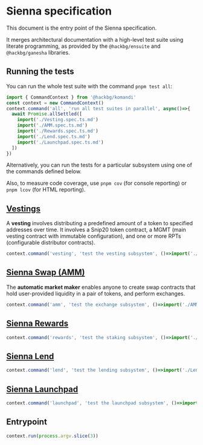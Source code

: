 # Sienna specification

This document is the entry point of the Sienna specification.

It merges architectural documentation with a high-level test suite
using literate programming, as provided by the `@hackbg/ensuite` and
`@hackbg/ganesha` libraries.

## Running the tests

You can run the whole test suite with the command `pnpm test all`:

```typescript
import { CommandContext } from '@hackbg/komandi'
const context = new CommandContext()
context.command('all', 'run all test suites in parallel', async()=>{
  await Promise.allSettled([
    import('./Vesting.spec.ts.md')
    import('./AMM.spec.ts.md')
    import('./Rewards.spec.ts.md')
    import('./Lend.spec.ts.md')
    import('./Launchpad.spec.ts.md')
  ])
})
```

Alternatively, you can run the tests for a particular subsystem
using one of the commands defined below.

Also, to measure code coverage, use `pnpm cov` (for console reporting)
or `pnpm lcov` (for HTML reporting).

## [Vestings](./Vesting.spec.ts.md)

A **vesting** involves distributing a predefined amount of a token
to specified addresses over time. It involves a Snip20 token contract,
a MGMT (main vesting contract with immutable configuration), and
one or more RPTs (configurable distributor contracts).

```typescript
context.command('vesting', 'test the vesting subsystem', ()=>import('./Vesting.spec.ts.md'))
```

## [Sienna Swap (AMM)](./AMM.spec.ts.md)

The **automatic market maker** enables anyone to create swap contracts
that hold user-provided liquidity in a pair of tokens, and perform exchanges.

```typescript
context.command('amm', 'test the exchange subsystem', ()=>import('./AMM.spec.ts.md'))
```

## [Sienna Rewards](./Rewards.spec.ts.md)

```typescript
context.command('rewards', 'test the staking subsystem', ()=>import('./Rewards.spec.ts.md'))
```

## [Sienna Lend](./Lend.spec.ts.md)

```typescript
context.command('lend', 'test the lending subsystem', ()=>import('./Lend.spec.ts.md'))
```

## [Sienna Launchpad](./Launchpad.spec.ts.md)

```typescript
context.command('launchpad', 'test the launchpad subsystem', ()=>import('./Launchpad.spec.ts.md'))
```

## Entrypoint

```typescript
context.run(process.argv.slice(3))
```
